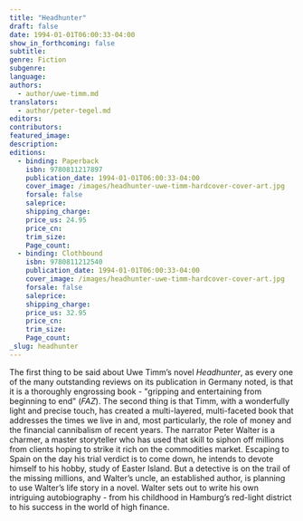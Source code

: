 ```yaml
---
title: "Headhunter"
draft: false
date: 1994-01-01T06:00:33-04:00
show_in_forthcoming: false
subtitle:
genre: Fiction
subgenre:
language:
authors:
  - author/uwe-timm.md
translators:
  - author/peter-tegel.md
editors:
contributors:
featured_image:
description:
editions:
  - binding: Paperback
    isbn: 9780811217897
    publication_date: 1994-01-01T06:00:33-04:00
    cover_image: /images/headhunter-uwe-timm-hardcover-cover-art.jpg
    forsale: false
    saleprice:
    shipping_charge:
    price_us: 24.95
    price_cn:
    trim_size:
    Page_count:
  - binding: Clothbound
    isbn: 9780811212540
    publication_date: 1994-01-01T06:00:33-04:00
    cover_image: /images/headhunter-uwe-timm-hardcover-cover-art.jpg
    forsale: false
    saleprice:
    shipping_charge:
    price_us: 32.95
    price_cn:
    trim_size:
    Page_count:
_slug: headhunter
---
```


The first thing to be said about Uwe Timm’s novel _Headhunter_, as every one of the many outstanding reviews on its publication in Germany noted, is that it is a thoroughly engrossing book - "gripping and entertaining from beginning to end" (_FAZ_). The second thing is that Timm, with a wonderfully light and precise touch, has created a multi-layered, multi-faceted book that addresses the times we live in and, most particularly, the role of money and the financial cannibalism of recent years. The narrator Peter Walter is a charmer, a master storyteller who has used that skill to siphon off millions from clients hoping to strike it rich on the commodities market. Escaping to Spain on the day his trial verdict is to come down, he intends to devote himself to his hobby, study of Easter Island. But a detective is on the trail of the missing millions, and Walter’s uncle, an established author, is planning to use Walter’s life story in a novel. Walter sets out to write his own intriguing autobiography - from his childhood in Hamburg’s red-light district to his success in the world of high finance.

